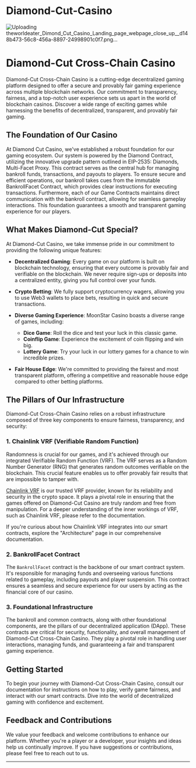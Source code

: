 # Diamond-Cut-Casino

![Uploading theworldeater_Dimond_Cut_Casino_Landing_page_webpage_close_up__d148b473-56c8-456a-8897-24998901c0f7.png…]()




# Diamond-Cut Cross-Chain Casino

Diamond-Cut Cross-Chain Casino is a cutting-edge decentralized gaming platform designed to offer a secure and provably fair gaming experience across multiple blockchain networks. Our commitment to transparency, fairness, and a top-notch user experience sets us apart in the world of blockchain casinos. Discover a wide range of exciting games while harnessing the benefits of decentralized, transparent, and provably fair gaming.

## The Foundation of Our Casino

At Diamond Cut Casino, we've established a robust foundation for our gaming ecosystem. Our system is powered by the Diamond Contract, utilizing the innovative upgrade pattern outlined in EIP-2535: Diamonds, Multi-Facet Proxy. This contract serves as the central hub for managing bankroll funds, transactions, and payouts to players. To ensure secure and efficient operations, our bankroll takes cues from the immutable BankrollFacet Contract, which provides clear instructions for executing transactions. Furthermore, each of our Game Contracts maintains direct communication with the bankroll contract, allowing for seamless gameplay interactions. This foundation guarantees a smooth and transparent gaming experience for our players.

## What Makes Diamond-Cut Special?

At Diamond-Cut Casino, we take immense pride in our commitment to providing the following unique features:

- **Decentralized Gaming**: Every game on our platform is built on blockchain technology, ensuring that every outcome is provably fair and verifiable on the blockchain. We never require sign-ups or deposits into a centralized entity, giving you full control over your funds.

- **Crypto Betting**: We fully support cryptocurrency wagers, allowing you to use Web3 wallets to place bets, resulting in quick and secure transactions.

- **Diverse Gaming Experience**: MoonStar Casino boasts a diverse range of games, including:

    - **Dice Game**: Roll the dice and test your luck in this classic game.
    - **Coinflip Game**: Experience the excitement of coin flipping and win big.
    - **Lottery Game**: Try your luck in our lottery games for a chance to win incredible prizes.

- **Fair House Edge**: We're committed to providing the fairest and most transparent platform, offering a competitive and reasonable house edge compared to other betting platforms.

## The Pillars of Our Infrastructure

Diamond-Cut Cross-Chain Casino relies on a robust infrastructure composed of three key components to ensure fairness, transparency, and security:

### 1. Chainlink VRF (Verifiable Random Function)

Randomness is crucial for our games, and it's achieved through our integrated Verifiable Random Function (VRF). The VRF serves as a Random Number Generator (RNG) that generates random outcomes verifiable on the blockchain. This crucial feature enables us to offer provably fair results that are impossible to tamper with.

[Chainlink VRF](https://chain.link/vrf) is our trusted VRF provider, known for its reliability and security in the crypto space. It plays a pivotal role in ensuring that the games offered on Diamond-Cut Casino are truly random and free from manipulation. For a deeper understanding of the inner workings of VRF, such as Chainlink VRF, please refer to the documentation.

If you're curious about how Chainlink VRF integrates into our smart contracts, explore the "Architecture" page in our comprehensive documentation.

### 2. BankrollFacet Contract

The `BankrollFacet` contract is the backbone of our smart contract system. It's responsible for managing funds and overseeing various functions related to gameplay, including payouts and player suspension. This contract ensures a seamless and secure experience for our users by acting as the financial core of our casino.

### 3. Foundational Infrastructure

The bankroll and common contracts, along with other foundational components, are the pillars of our decentralized application (DApp). These contracts are critical for security, functionality, and overall management of Diamond-Cut Cross-Chain Casino. They play a pivotal role in handling user interactions, managing funds, and guaranteeing a fair and transparent gaming experience.

## Getting Started

To begin your journey with Diamond-Cut Cross-Chain Casino, consult our documentation for instructions on how to play, verify game fairness, and interact with our smart contracts. Dive into the world of decentralized gaming with confidence and excitement.

## Feedback and Contributions

We value your feedback and welcome contributions to enhance our platform. Whether you're a player or a developer, your insights and ideas help us continually improve. If you have suggestions or contributions, please feel free to reach out to us.

---


